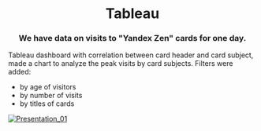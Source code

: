<h1 align="center">Tableau</h1>
<h3 align="center">We have data on visits to "Yandex Zen" cards for one day.
</h3>

Tableau dashboard with correlation between card header and card subject, made a chart to analyze the peak visits by card subjects. Filters were added:

- by age of visitors
- by number of visits
- by titles of cards

[![Presentation_01](https://github.com/aegorovspb/yandex_data_analyst_projects_eng/blob/main/tableau/dash_board.ipg)](https://github.com/aegorovspb/)